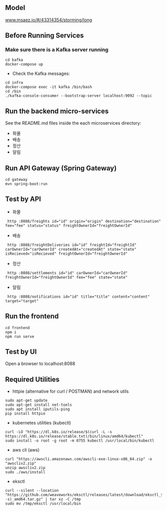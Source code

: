 # 

## Model
www.msaez.io/#/43314354/storming/long

## Before Running Services
### Make sure there is a Kafka server running
```
cd kafka
docker-compose up
```
- Check the Kafka messages:
```
cd infra
docker-compose exec -it kafka /bin/bash
cd /bin
./kafka-console-consumer --bootstrap-server localhost:9092 --topic
```

## Run the backend micro-services
See the README.md files inside the each microservices directory:

- 화물
- 배송
- 정산
- 알림


## Run API Gateway (Spring Gateway)
```
cd gateway
mvn spring-boot:run
```

## Test by API
- 화물
```
 http :8088/freights id="id" origin="origin" destination="destination" fee="fee" status="status" freightOwnerId="freightOwnerId" 
```
- 배송
```
 http :8088/freightDeliveries id="id" freightId="freightId" carOwnerId="carOwnerId" createdAt="createdAt" state="state" isRecieved="isRecieved" freightOwnerId="freightOwnerId" 
```
- 정산
```
 http :8088/settlements id="id" carOwnerId="carOwnerId" freightOwnerId="freightOwnerId" fee="fee" state="state" 
```
- 알림
```
 http :8088/notifications id="id" title="title" content="content" target="target" 
```


## Run the frontend
```
cd frontend
npm i
npm run serve
```

## Test by UI
Open a browser to localhost:8088

## Required Utilities

- httpie (alternative for curl / POSTMAN) and network utils
```
sudo apt-get update
sudo apt-get install net-tools
sudo apt install iputils-ping
pip install httpie
```

- kubernetes utilities (kubectl)
```
curl -LO "https://dl.k8s.io/release/$(curl -L -s https://dl.k8s.io/release/stable.txt)/bin/linux/amd64/kubectl"
sudo install -o root -g root -m 0755 kubectl /usr/local/bin/kubectl
```

- aws cli (aws)
```
curl "https://awscli.amazonaws.com/awscli-exe-linux-x86_64.zip" -o "awscliv2.zip"
unzip awscliv2.zip
sudo ./aws/install
```

- eksctl 
```
curl --silent --location "https://github.com/weaveworks/eksctl/releases/latest/download/eksctl_$(uname -s)_amd64.tar.gz" | tar xz -C /tmp
sudo mv /tmp/eksctl /usr/local/bin
```

